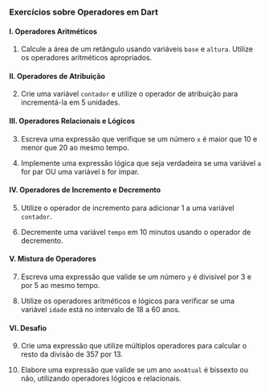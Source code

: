 ### Exercícios sobre Operadores em Dart

#### I. Operadores Aritméticos
1. Calcule a área de um retângulo usando variáveis `base` e `altura`. Utilize os operadores aritméticos apropriados.

#### II. Operadores de Atribuição
2. Crie uma variável `contador` e utilize o operador de atribuição para incrementá-la em 5 unidades.

#### III. Operadores Relacionais e Lógicos
3. Escreva uma expressão que verifique se um número `x` é maior que 10 e menor que 20 ao mesmo tempo.

4. Implemente uma expressão lógica que seja verdadeira se uma variável `a` for par OU uma variável `b` for ímpar.

#### IV. Operadores de Incremento e Decremento
5. Utilize o operador de incremento para adicionar 1 a uma variável `contador`.

6. Decremente uma variável `tempo` em 10 minutos usando o operador de decremento.

#### V. Mistura de Operadores
7. Escreva uma expressão que valide se um número `y` é divisível por 3 e por 5 ao mesmo tempo.

8. Utilize os operadores aritméticos e lógicos para verificar se uma variável `idade` está no intervalo de 18 a 60 anos.

#### VI. Desafio
9. Crie uma expressão que utilize múltiplos operadores para calcular o resto da divisão de 357 por 13.

10. Elabore uma expressão que valide se um ano `anoAtual` é bissexto ou não, utilizando operadores lógicos e relacionais.

